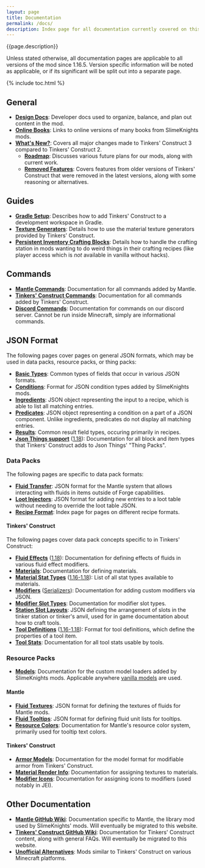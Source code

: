 ```yaml
---
layout: page
title: Documentation
permalink: /docs/
description: Index page for all documentation currently covered on this site. Includes documentation on current and future mod plans, online versions of in game books, data pack and resource pack formats, along with knowledge for addon developers.
---
```


{{page.description}}

Unless stated otherwise, all documentation pages are applicable to all versions of the mod since 1.16.5. Version specific information will be noted as applicable, or if its significant will be split out into a separate page.

{% include toc.html %}

## General

* [**Design Docs**](design): Developer docs used to organize, balance, and plan out content in the mod.
* [**Online Books**](books): Links to online versions of many books from SlimeKnights mods.
* [**What's New?**](whats-new): Covers all major changes made to Tinkers' Construct 3 compared to Tinkers' Construct 2.
    * [**Roadmap**](roadmap): Discusses various future plans for our mods, along with current work.
    * [**Removed Features**](removed): Covers features from older versions of Tinkers' Construct that were removed in the latest versions, along with some reasoning or alternatives.

## Guides

* [**Gradle Setup**](guides/gradle): Describes how to add Tinkers' Construct to a development workspace in Gradle.
* [**Texture Generators**](guides/texture-generators): Details how to use the material texture generators provided by Tinkers' Construct.
* [**Persistent Inventory Crafting Blocks**](guides/persistent-inventory): Details how to handle the crafting station in mods wanting to do weird things in their crafting recipes (like player access which is *not* available in vanilla without hacks).

## Commands
* [**Mantle Commands**](commands/mantle): Documentation for all commands added by Mantle.
* [**Tinkers' Construct Commands**](commands/tinkers): Documentation for all commands added by Tinkers' Construct.
* [**Discord Commands**](commands/discord): Documentation for commands on our discord server. Cannot be run inside Minecraft, simply are informational commands.

## JSON Format

The following pages cover pages on general JSON formats, which may be used in data packs, resource packs, or thing packs:

* [**Basic Types**](json/basic-types): Common types of fields that occur in various JSON formats.
* [**Conditions**](json/conditions): Format for JSON condition types added by SlimeKnights mods.
* [**Ingredients**](json/ingredients): JSON object representing the input to a recipe, which is able to list all matching entries.
* [**Predicates**](json/predicates): JSON object representing a condition on a part of a JSON component. Unlike ingredients, predicates do not display all matching entries.
* [**Results**](json/results): Common result field types, occuring primarily in recipes.
* [**Json Things support**](json/json-things) ([1.18](json/json-things/1.18)): Documentation for all block and item types that Tinkers' Construct adds to Json Things' "Thing Packs".

### Data Packs

The following pages are specific to data pack formats:

* [**Fluid Transfer**](json/fluid-transfer): JSON format for the Mantle system that allows interacting with fluids in items outside of Forge capabilities.
* [**Loot Injectors**](json/loot-injectors): JSON format for adding new entries to a loot table without needing to override the loot table JSON.
* [**Recipe Format**](json/recipes): Index page for pages on different recipe formats.

#### Tinkers' Construct

The following pages cover data pack concepts specific to in Tinkers' Construct:

* [**Fluid Effects**](json/fluid-effects) ([1.18](json/fluid-effects/1.18)): Documentation for defining effects of fluids in various fluid effect modifiers.
* [**Materials**](json/materials): Documentation for defining materials.
* [**Material Stat Types**](json/stat-types) ([1.16-1.18](json/stat-types/1.18)): List of all stat types available to materials.
* [**Modifiers**](json/modifiers) ([Serializers](json/modifiers/serializers)): Documentation for adding custom modifiers via JSON.
* [**Modifier Slot Types**](json/slot-types): Documentation for modifier slot types.
* [**Station Slot Layouts**](json/slot-layouts): JSON defining the arrangement of slots in the tinker station or tinker's anvil, used for in game documentation about how to craft tools.
* [**Tool Definitions**](json/tool-definitions) ([1.16-1.18](json/tool-definitions/1.18)): Format for tool definitions, which define the properties of a tool item.
* [**Tool Stats**](json/tool-stats): Documentation for all tool stats usable by tools.

### Resource Packs

* [**Models**](json/models): Documentation for the custom model loaders added by SlimeKnights mods. Applicable anywhere [vanilla models](https://minecraft.wiki/w/Model) are used.

#### Mantle

* [**Fluid Textures**](json/fluid-textures): JSON format for defining the textures of fluids for Mantle mods.
* [**Fluid Tooltips**](json/fluid-tooltips): JSON format for defining fluid unit lists for tooltips.
* [**Resource Colors**](json/colors): Documentation for Mantle's resource color system, primarily used for tooltip text colors.

#### Tinkers' Construct

* [**Armor Models**](json/armor-models): Documentation for the model format for modifiable armor from Tinkers' Construct.
* [**Material Render Info**](json/material-render-info): Documentation for assigning textures to materials.
* [**Modifier Icons**](json/modifier-icons): Documentation for assigning icons to modifiers (used notably in JEI).

## Other Documentation

* [**Mantle GitHub Wiki**](https://github.com/SlimeKnights/Mantle/wiki): Documentation specific to Mantle, the library mod used by SlimeKnights' mods. Will eventually be migrated to this website.
* [**Tinkers' Construct GitHub Wiki**](https://github.com/SlimeKnights/TinkersConstruct/wiki): Documentation for Tinkers' Construct content, along with general FAQs. Will eventually be migrated to this website.
* [**Unofficial Alternatives**](https://docs.google.com/spreadsheets/d/1gOxPm37wu8Y9vVewNYv8JAxfkPQmkUfvnSjsk_sMiBo/edit?usp=sharing): Mods similar to Tinkers' Construct on various Minecraft platforms.